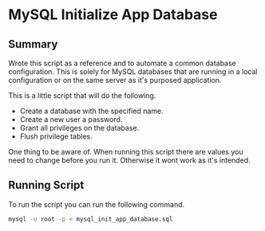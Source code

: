 # MySQL Initialize App Database

## Summary

Wrote this script as a reference and to automate a common database
configuration. This is solely for MySQL databases that are running in a
local configuration or on the same server as it's purposed application.

This is a little script that will do the following.

- Create a database with the specified name.
- Create a new user a password.
- Grant all privileges on the database.
- Flush privilege tables.

One thing to be aware of. When running this script there are values you
need to change before you run it. Otherwise it wont work as it's
intended.

## Running Script

To run the script you can run the following command.

```sh
mysql -u root -p < mysql_init_app_database.sql
```
